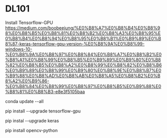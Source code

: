 # DL101

Install Tensorflow-GPU https://medium.com/boobeejung/%E0%B8%A7%E0%B8%B4%E0%B8%98%E0%B8%B5%E0%B8%81%E0%B8%B2%E0%B8%A3%E0%B8%95%E0%B8%B4%E0%B8%94%E0%B8%95%E0%B8%B1%E0%B9%89%E0%B8%87-keras-tensorflow-gpu-version-%E0%B8%9A%E0%B8%99-windows-10-%E0%B8%9A%E0%B8%97%E0%B8%84%E0%B8%A7%E0%B8%B2%E0%B8%A1%E0%B8%99%E0%B8%B5%E0%B9%89%E0%B9%80%E0%B8%82%E0%B8%B5%E0%B8%A2%E0%B8%99%E0%B8%82%E0%B8%B6%E0%B9%89%E0%B8%99%E0%B9%80%E0%B8%9E%E0%B8%B7%E0%B9%88%E0%B8%AD%E0%B8%AB%E0%B8%A5%E0%B8%B2%E0%B8%A2%E0%B9%86-%E0%B8%84%E0%B8%99%E0%B8%97%E0%B8%B5%E0%B9%88%E0%B8%81%E0%B8%B3-e8e3f5105baa

conda update --all

pip install --upgrade tensorflow-gpu

pip instal --upgrade keras

pip install opencv-python
